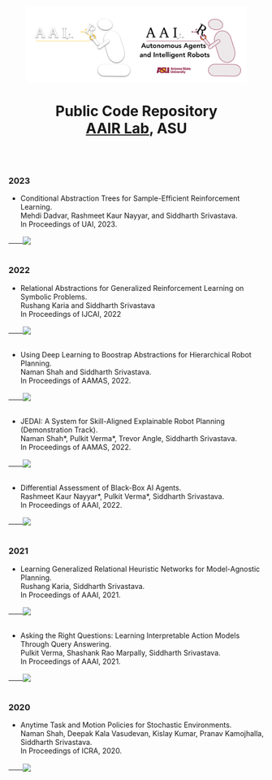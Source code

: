 <p align="center">
<img align="center" height="150" src="https://raw.githubusercontent.com/AAIR-lab/AAIR-lab/main/resources/aair-logo-inverse.png#gh-dark-mode-only" alt="AAIR Lab Logo" ><img align="center" height="150" src="https://raw.githubusercontent.com/AAIR-lab/AAIR-lab/main/resources/aair_logo.png#gh-light-mode-only" alt="AAIR Lab Logo">
</p>
<h1 align="center">Public Code Repository</br>
<a href="https://aair-lab.github.io">AAIR Lab</a>, ASU </h1>

<br/>
<br/>

### 2023

* Conditional Abstraction Trees for Sample-Efficient Reinforcement Learning.<br/>
Mehdi Dadvar, Rashmeet Kaur Nayyar, and Siddharth Srivastava.<br/>
In Proceedings of UAI, 2023.<br/>
<a href="https://github.com/AAIR-lab/CAT-RL">
  &emsp;&emsp;<img align="center" src="https://github-readme-stats.vercel.app/api/pin/?username=aair-lab&repo=CAT-RL" />
</a>
<br/>
<br/>

### 2022

* Relational Abstractions for Generalized Reinforcement Learning on Symbolic Problems.<br/>
Rushang Karia and Siddharth Srivastava<br/>
In Proceedings of IJCAI, 2022<br/>
<a href="https://github.com/AAIR-lab/GRAPL">
  &emsp;&emsp;<img align="center" src="https://github-readme-stats.vercel.app/api/pin/?username=aair-lab&repo=GRAPL" />
</a>
<br/>
<br/>

* Using Deep Learning to Boostrap Abstractions for Hierarchical Robot Planning.<br/>
Naman Shah and Siddharth Srivastava.<br/>
In Proceedings of AAMAS, 2022.<br/>
<a href="https://github.com/AAIR-lab/HARP">
  &emsp;&emsp;<img align="center" src="https://github-readme-stats.vercel.app/api/pin/?username=aair-lab&repo=HARP" />
</a>
<br/>
<br/>


* JEDAI: A System for Skill-Aligned Explainable Robot Planning (Demonstration Track).<br/>
Naman Shah*, Pulkit Verma*, Trevor Angle, Siddharth Srivastava.<br/>
In Proceedings of AAMAS, 2022.<br/>
<a href="https://github.com/AAIR-lab/AAIR-JEDAI">
  &emsp;&emsp;<img align="center" src="https://github-readme-stats.vercel.app/api/pin/?username=aair-lab&repo=AAIR-JEDAI" />
</a>
<br/>
<br/>

* Differential Assessment of Black-Box AI Agents.<br/>
Rashmeet Kaur Nayyar*, Pulkit Verma*, Siddharth Srivastava.<br/>
In Proceedings of AAAI, 2022. <br/>
<a href="https://github.com/AAIR-lab/DAAISy">
  &emsp;&emsp;<img align="center" src="https://github-readme-stats.vercel.app/api/pin/?username=aair-lab&repo=DAAISy" />
</a>
<br/>
<br/>

### 2021

* Learning Generalized Relational Heuristic Networks for Model-Agnostic Planning.<br/>
Rushang Karia, Siddharth Srivastava.<br/>
In Proceedings of AAAI, 2021.<br/>
<a href="https://github.com/AAIR-lab/GHN">
  &emsp;&emsp;<img align="center" src="https://github-readme-stats.vercel.app/api/pin/?username=aair-lab&repo=GHN" />
</a>
<br/>
<br/>

* Asking the Right Questions: Learning Interpretable Action Models Through Query Answering.<br/>
Pulkit Verma, Shashank Rao Marpally, Siddharth Srivastava.<br/>
In Proceedings of AAAI, 2021.<br/>
<a href="https://github.com/AAIR-lab/AIA-AAAI21">
  &emsp;&emsp;<img align="center" src="https://github-readme-stats.vercel.app/api/pin/?username=aair-lab&repo=aia-aaai21&custom_title=P" />
  
</a>
<br/>
<br/>

### 2020

* Anytime Task and Motion Policies for Stochastic Environments.<br/>
Naman Shah, Deepak Kala Vasudevan, Kislay Kumar, Pranav Kamojhalla, Siddharth Srivastava.<br/>
In Proceedings of ICRA, 2020.<br/>
<a href="https://github.com/AAIR-lab/Stochastic-Task-and-Motion-Planning">
  &emsp;&emsp;<img align="center" src="https://github-readme-stats.vercel.app/api/pin/?username=aair-lab&repo=Stochastic-Task-and-Motion-Planning" />
</a>
<br/>
<br/>
